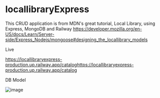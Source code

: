 # locallibraryExpress

This CRUD application is from MDN's great tutorial, Local Library, using Express, MongoDB and Railway
https://developer.mozilla.org/en-US/docs/Learn/Server-side/Express_Nodejs/mongoose#designing_the_locallibrary_models

Live

https://locallibraryexpress-production.up.railway.app/cataloghttps://locallibraryexpress-production.up.railway.app/catalog


DB Model

![image](https://user-images.githubusercontent.com/5255535/218892965-6ccae4e1-cf3d-4149-a27c-78144315556c.png)
